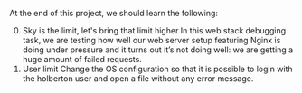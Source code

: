 At the end of this project, we should learn the following:

0. Sky is the limit, let's bring that limit higher
In this web stack debugging task, we are testing how well our web server setup featuring Nginx is doing under pressure and it turns out it’s not doing well: we are getting a huge amount of failed requests.
1. User limit
Change the OS configuration so that it is possible to login with the holberton user and open a file without any error message.
